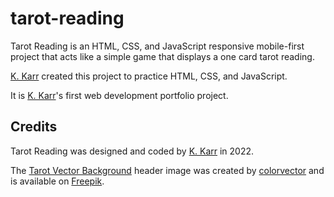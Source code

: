 # tarot-reading

Tarot Reading is an HTML, CSS, and JavaScript responsive mobile-first project that acts like a simple game that displays a one card tarot reading.

[K. Karr](https://github.com/kkarrwrites/) created this project to practice HTML, CSS, and JavaScript.

It is [K. Karr](https://github.com/kkarrwrites/)'s first web development portfolio project.

## Credits

Tarot Reading was designed and coded by [K. Karr](https://github.com/kkarrwrites/) in 2022.

The [Tarot Vector Background](https://www.freepik.com/free-vector/hand-drawn-mystical-background_18493566.htm) header image was created by [colorvector](https://www.freepik.com/author/coolvector) and is available on [Freepik](https://www.freepik.com).
